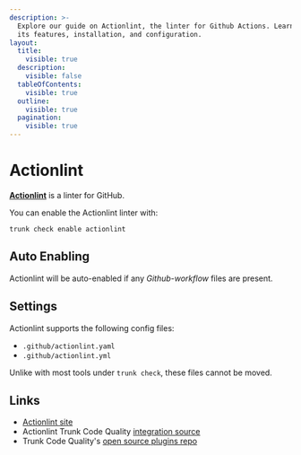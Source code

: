 ```yaml
---
description: >-
  Explore our guide on Actionlint, the linter for Github Actions. Learn about
  its features, installation, and configuration.
layout:
  title:
    visible: true
  description:
    visible: false
  tableOfContents:
    visible: true
  outline:
    visible: true
  pagination:
    visible: true
---
```


# Actionlint

[**Actionlint**](https://github.com/rhysd/actionlint) is a linter for GitHub.

You can enable the Actionlint linter with:

```shell
trunk check enable actionlint
```

## Auto Enabling

Actionlint will be auto-enabled if any _Github-workflow_ files are present.

## Settings

Actionlint supports the following config files:

* `.github/actionlint.yaml`
* `.github/actionlint.yml`

Unlike with most tools under `trunk check`, these files cannot be moved.

## Links

* [Actionlint site](https://github.com/rhysd/actionlint)
* Actionlint Trunk Code Quality [integration source](https://github.com/trunk-io/plugins/tree/main/linters/actionlint)
* Trunk Code Quality's [open source plugins repo](https://github.com/trunk-io/plugins/tree/main)
